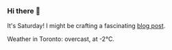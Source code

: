 ### Hi there :wave:

It's Saturday! I might be crafting a fascinating [blog post](https://benjaminwuethrich.dev).

Weather in Toronto: overcast, at -2°C.
